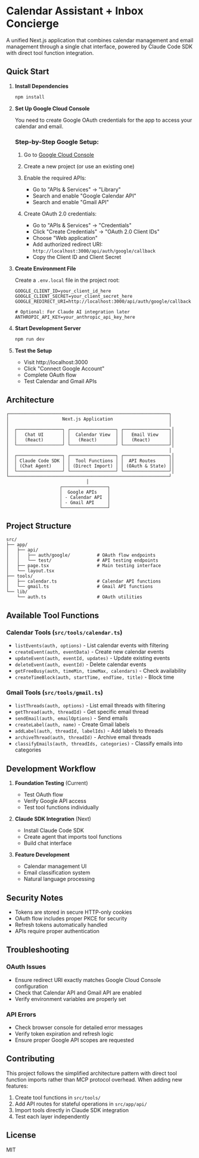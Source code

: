 # Calendar Assistant + Inbox Concierge

A unified Next.js application that combines calendar management and email management through a single chat interface, powered by Claude Code SDK with direct tool function integration.

## Quick Start

1. **Install Dependencies**
   ```bash
   npm install
   ```

2. **Set Up Google Cloud Console**
   
   You need to create Google OAuth credentials for the app to access your calendar and email.
   
   ### Step-by-Step Google Setup:
   
   1. Go to [Google Cloud Console](https://console.cloud.google.com)
   2. Create a new project (or use an existing one)
   3. Enable the required APIs:
      - Go to "APIs & Services" → "Library"
      - Search and enable "Google Calendar API" 
      - Search and enable "Gmail API"
   
   4. Create OAuth 2.0 credentials:
      - Go to "APIs & Services" → "Credentials"
      - Click "Create Credentials" → "OAuth 2.0 Client IDs"
      - Choose "Web application"
      - Add authorized redirect URI: `http://localhost:3000/api/auth/google/callback`
      - Copy the Client ID and Client Secret

3. **Create Environment File**
   
   Create a `.env.local` file in the project root:
   ```env
   GOOGLE_CLIENT_ID=your_client_id_here
   GOOGLE_CLIENT_SECRET=your_client_secret_here
   GOOGLE_REDIRECT_URI=http://localhost:3000/api/auth/google/callback
   
   # Optional: For Claude AI integration later
   ANTHROPIC_API_KEY=your_anthropic_api_key_here
   ```

4. **Start Development Server**
   ```bash
   npm run dev
   ```

5. **Test the Setup**
   - Visit http://localhost:3000
   - Click "Connect Google Account"
   - Complete OAuth flow
   - Test Calendar and Gmail APIs

## Architecture

```
┌────────────────────────────────────────────────────────────┐
│                    Next.js Application                     │
│                                                            │
│  ┌─────────────────┐ ┌─────────────────┐ ┌─────────────────┐│
│  │   Chat UI       │ │  Calendar View  │ │   Email View    ││
│  │   (React)       │ │   (React)       │ │   (React)       ││
│  └─────────────────┘ └─────────────────┘ └─────────────────┘│
│                                                            │
│  ┌─────────────────┐ ┌─────────────────┐ ┌─────────────────┐│
│  │ Claude Code SDK │ │  Tool Functions │ │  API Routes     ││
│  │ (Chat Agent)    │ │ (Direct Import) │ │ (OAuth & State) ││
│  └─────────────────┘ └─────────────────┘ └─────────────────┘│
└────────────────────────────────────────────────────────────┘
                              │
                    ┌─────────────────┐
                    │  Google APIs    │
                    │ - Calendar API  │
                    │ - Gmail API     │
                    └─────────────────┘
```

## Project Structure

```
src/
├── app/
│   ├── api/
│   │   ├── auth/google/          # OAuth flow endpoints
│   │   └── test/                 # API testing endpoints
│   ├── page.tsx                  # Main testing interface
│   └── layout.tsx
├── tools/
│   ├── calendar.ts               # Calendar API functions
│   └── gmail.ts                  # Gmail API functions
└── lib/
    └── auth.ts                   # OAuth utilities
```

## Available Tool Functions

### Calendar Tools (`src/tools/calendar.ts`)
- `listEvents(auth, options)` - List calendar events with filtering
- `createEvent(auth, eventData)` - Create new calendar events
- `updateEvent(auth, eventId, updates)` - Update existing events
- `deleteEvent(auth, eventId)` - Delete calendar events
- `getFreeBusy(auth, timeMin, timeMax, calendars)` - Check availability
- `createTimeBlock(auth, startTime, endTime, title)` - Block time

### Gmail Tools (`src/tools/gmail.ts`)
- `listThreads(auth, options)` - List email threads with filtering
- `getThread(auth, threadId)` - Get specific email thread
- `sendEmail(auth, emailOptions)` - Send emails
- `createLabel(auth, name)` - Create Gmail labels
- `addLabel(auth, threadId, labelIds)` - Add labels to threads
- `archiveThread(auth, threadId)` - Archive email threads
- `classifyEmails(auth, threadIds, categories)` - Classify emails into categories

## Development Workflow

1. **Foundation Testing** (Current)
   - Test OAuth flow
   - Verify Google API access
   - Test tool functions individually

2. **Claude SDK Integration** (Next)
   - Install Claude Code SDK
   - Create agent that imports tool functions
   - Build chat interface

3. **Feature Development**
   - Calendar management UI
   - Email classification system
   - Natural language processing

## Security Notes

- Tokens are stored in secure HTTP-only cookies
- OAuth flow includes proper PKCE for security
- Refresh tokens automatically handled
- APIs require proper authentication

## Troubleshooting

### OAuth Issues
- Ensure redirect URI exactly matches Google Cloud Console configuration
- Check that Calendar API and Gmail API are enabled
- Verify environment variables are properly set

### API Errors
- Check browser console for detailed error messages
- Verify token expiration and refresh logic
- Ensure proper Google API scopes are requested

## Contributing

This project follows the simplified architecture pattern with direct tool function imports rather than MCP protocol overhead. When adding new features:

1. Create tool functions in `src/tools/`
2. Add API routes for stateful operations in `src/app/api/`
3. Import tools directly in Claude SDK integration
4. Test each layer independently

## License

MIT
